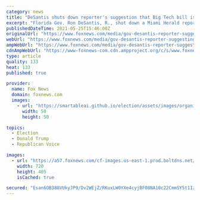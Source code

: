 ```yaml
---
category: news
title: "DeSantis shuts down reporter's suggestion that Big Tech bill is 'for' Trump"
excerpt: "Florida Gov. Ron DeSantis, R., shot down a Miami Herald reporter on Monday who accused him of introducing his new Big Tech censorship bill that allows residents to sue Big Tech companies solely for the benefit of former President Donald Trump,"
publishedDateTime: 2021-05-25T15:46:00Z
originalUrl: "https://www.foxnews.com/media/gov-desantis-reporter-suggesting-big-tech-bill-trump"
webUrl: "https://www.foxnews.com/media/gov-desantis-reporter-suggesting-big-tech-bill-trump"
ampWebUrl: "https://www.foxnews.com/media/gov-desantis-reporter-suggesting-big-tech-bill-trump.amp"
cdnAmpWebUrl: "https://www-foxnews-com.cdn.ampproject.org/c/s/www.foxnews.com/media/gov-desantis-reporter-suggesting-big-tech-bill-trump.amp"
type: article
quality: 133
heat: 133
published: true

provider:
  name: Fox News
  domain: foxnews.com
  images:
    - url: "https://smartableai.github.io/election/assets/images/organizations/foxnews.com-50x50.jpg"
      width: 50
      height: 50

topics:
  - Election
  - Donald Trump
  - Republican Voice

images:
  - url: "https://a57.foxnews.com/cf-images.us-east-1.prod.boltdns.net/v1/static/694940094001/dea61b83-1533-43df-9888-9c98a0f4fe96/57b7fe76-0438-4557-9512-c821a89dfda8/1280x720/match/720/405/image.jpg?ve=1&tl=1"
    width: 720
    height: 405
    isCached: true

secured: "Esan6OB388VUkyJP9/Dv2WEjZ/RKuxLW0YXe4cyjBF08NA10c22CmmSY5t1IzYVS9GLGvedDNtalFRfXgrdDxp5QbOt5nna46/kmIbdWcTL0h+wclAbr2ZxvguUQJvv6E2ffVpkQ2HbjZXsN1JrYSIpRwYcAl1cdS7moPLcYCKjDHlP9SehJDkYZqa30GN+Y/lIhYx/2LU2wfkESlkAs4jwOLZS9i0i22NVFV6fucu7x7nqQceI2QyC3DUXLozsX6nNZASNyImQ08ITO614UljaFb7/44S+baML8QETvVQHidhg64klh6cY8DL8yTY3b5qiYIE14YqlFX3gy0ZsPJ4Zln8DnmNGgfxrHCwEGQA8=;h4McqRlSqzchCPX4jtOTqA=="
---
```


